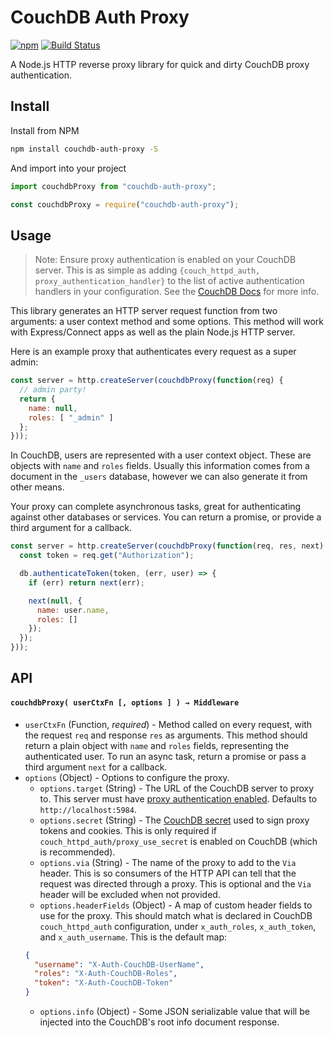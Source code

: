 # CouchDB Auth Proxy

[![npm](https://img.shields.io/npm/v/couchdb-auth-proxy.svg)](https://www.npmjs.com/package/couchdb-auth-proxy) [![Build Status](https://travis-ci.org/tyler-johnson/couchdb-auth-proxy.svg?branch=master)](https://travis-ci.org/tyler-johnson/couchdb-auth-proxy)

A Node.js HTTP reverse proxy library for quick and dirty CouchDB proxy authentication.

## Install

Install from NPM

```bash
npm install couchdb-auth-proxy -S
```

And import into your project

```js
import couchdbProxy from "couchdb-auth-proxy";
```

```js
const couchdbProxy = require("couchdb-auth-proxy");
```

## Usage

> Note: Ensure proxy authentication is enabled on your CouchDB server. This is as simple as adding `{couch_httpd_auth, proxy_authentication_handler}` to the list of active authentication handlers in your configuration. See the [CouchDB Docs](http://docs.couchdb.org/en/1.6.1/api/server/authn.html#proxy-authentication) for more info.

This library generates an HTTP server request function from two arguments: a user context method and some options. This method will work with Express/Connect apps as well as the plain Node.js HTTP server.

Here is an example proxy that authenticates every request as a super admin:

```js
const server = http.createServer(couchdbProxy(function(req) {
  // admin party!
  return {
    name: null,
    roles: [ "_admin" ]
  };
}));
```

In CouchDB, users are represented with a user context object. These are objects with `name` and `roles` fields. Usually this information comes from a document in the `_users` database, however we can also generate it from other means.

Your proxy can complete asynchronous tasks, great for authenticating against other databases or services. You can return a promise, or provide a third argument for a callback.

```js
const server = http.createServer(couchdbProxy(function(req, res, next) {
  const token = req.get("Authorization");

  db.authenticateToken(token, (err, user) => {
    if (err) return next(err);

    next(null, {
      name: user.name,
      roles: []
    });
  });
}));
```

## API

#### `couchdbProxy( userCtxFn [, options ] ) → Middleware`

- `userCtxFn` (Function, *required*) - Method called on every request, with the request `req` and response `res` as arguments. This method should return a plain object with `name` and `roles` fields, representing the authenticated user. To run an async task, return a promise or pass a third argument `next` for a callback.
- `options` (Object) - Options to configure the proxy.
  - `options.target` (String) - The URL of the CouchDB server to proxy to. This server must have [proxy authentication enabled](http://docs.couchdb.org/en/1.6.1/api/server/authn.html#proxy-authentication). Defaults to `http://localhost:5984`.
  - `options.secret` (String) - The [CouchDB secret](http://docs.couchdb.org/en/1.6.1/config/auth.html#couch_httpd_auth/secret) used to sign proxy tokens and cookies. This is only required if `couch_httpd_auth/proxy_use_secret` is enabled on CouchDB (which is recommended).
  - `options.via` (String) - The name of the proxy to add to the `Via` header. This is so consumers of the HTTP API can tell that the request was directed through a proxy. This is optional and the `Via` header will be excluded when not provided.
  - `options.headerFields` (Object) - A map of custom header fields to use for the proxy. This should match what is declared in CouchDB `couch_httpd_auth` configuration, under `x_auth_roles`, `x_auth_token`, and `x_auth_username`. This is the default map:
  ```json
  {
    "username": "X-Auth-CouchDB-UserName",
    "roles": "X-Auth-CouchDB-Roles",
    "token": "X-Auth-CouchDB-Token"
  }
  ```
  - `options.info` (Object) - Some JSON serializable value that will be injected into the CouchDB's root info document response.
